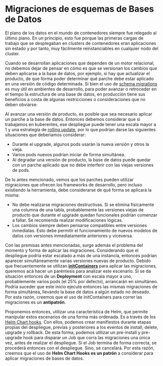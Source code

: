 # Migraciones de esquemas de Bases de Datos

El plano de los datos en el mundo de contenedores siempre fue relegado al último
plano. En un principio, esto fue porque las primeras cargas de trabajo que se
desplegaban en clusters de contenedores eran aplicaciones sin estado y por
tanto, muy fácilmente reinstanciables en cualquier nodo del cluster.

Cuando se desarrollan aplicaciones que dependen de un motor relacional, no
debemos dejar de pensar en cómo es que se versionan los cambios que deben
aplicarse a la base de datos, por ejemplo, si hay que actualizar el producto, de que forma poder determinar qué parche debe estar
aplicado en una versión de código determinada. Si bien el uso de [schema
migrations](https://en.wikipedia.org/wiki/Schema_migration) es muy útil en
ambientes de desarrollo, para poder avanzar o retroceder en el tiempo la
estructura de una base de datos, en producción tiene sus beneficios a costa de
algunas restricciones o consideraciones que no deben obviarse:

Al avanzar una versión de producto, es posible que sea necesario aplicar un
  parche a la base de datos. Entonces debemos considerar que si trabajamos en
  kuberentes, ese despliegue puede tener una escala mayor a 1 y una estrategia de
  [rolling update](https://kubernetes.io/docs/concepts/workloads/controllers/deployment/#strategy),
  por lo que podrían darse las siguientes situaciones que deberiamos considerar:
  
* Durante el upgrade, algunos pods usarán la nueva versión y otros la vieja.
* Varios pods nuevos podrían iniciar de forma simultánea.
* Al degradar una versión de producto, la base de datos puede quedar con un
  parche aplicado que no debe interferir con las viejas versiones de pods.

De lo antes mencionado, vemos que los parches pueden utilizar migraciones que
ofrecen los frameworks de desarrollo, pero incluso existiendo la herramienta,
debe considerarse de qué forma se aplicará la misma:

* No debe realizarse migraciones destructivas. Si se elimina físicamente una
  columna de una tabla, probablemente las versiones viejas de producto que
  durante el upgrade quedan funcionales podrían comenzar a fallar. Se recomienda
  realizar modificaciones lógicas.
* Los cambios siempre deben pensarse compatibles entre versiones inmediatas.
  Esto debe permitir el funcionamiento de nuevos modelos de datos con versiones
  inmediatamente anteriores y viceversa.

Con las premisas antes mencionadas, surge además el problema del momento y forma
de aplicar las migraciones. Considerando que el despliegue podría estar
escalado a más de una instancia, entonces podrían aparecer simultáneamente varias
versiones nuevas de producto. Debido que frecuentemente se utilizan
[**initContainers**](https://kubernetes.io/docs/concepts/workloads/pods/init-containers/)
para aplicar las migraciones, queremos acá hacer un paréntesis para analizar
este escenario. Si se da situación entonces de un **Deployment** con escala
mayor a uno, probablemente varios pods (el 25% por defecto), arrancarán en
simultáneo. Podría suceder que este inicio ejecute entonces las mismas
migraciones de forma simultánea, llevando la base de datos a algún estado no
deseado. Por esta razón, creemos que el uso de initContainers para correr las
migraciones es un **antipatrón**.

Proponemos entonces, utilizar una característica de Helm, que permite manipular
estos escenarios de una forma más ordenada. Es a través de los [Helm Chart hooks](https://helm.sh/docs/topics/charts_hooks/).
Con ellos, podemos crear manifiestos durante etapas propias del despliegue,
previas y posteriores a los eventos de install, delete, upgrade y rollback. De
esta forma, podemos utilizar un pre-install y pre-upgrade hook para disparar un
Job que corra las migraciones una única vez, antes de realizar el despliegue. Si
el Job termina de forma correcta, se procederá entonces con el despliegue. Sino,
se cancelará. Por esta razón, creemos que el uso de **Helm Chart Hooks es un
patrón** a considerar para aplicar migraciones de bases de datos.
